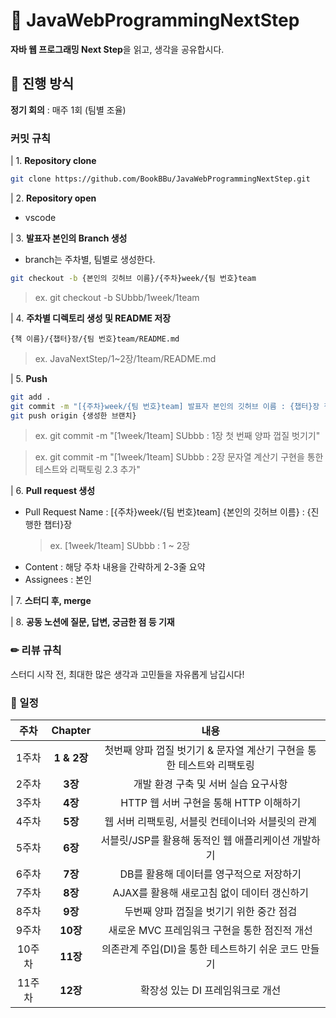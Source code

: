 # 📕 JavaWebProgrammingNextStep
**자바 웹 프로그래밍 Next Step**을 읽고, 생각을 공유합시다.

## 🚩 진행 방식
**정기 회의** : 매주 1회 (팀별 조율)

### 커밋 규칙
| 1. **Repository clone**
```bash
git clone https://github.com/BookBBu/JavaWebProgrammingNextStep.git
```

| 2. **Repository open**
- vscode

| 3. **발표자 본인의 Branch 생성**
- branch는 주차별, 팀별로 생성한다.

```bash
git checkout -b {본인의 깃허브 이름}/{주차}week/{팀 번호}team
```
> ex. git checkout -b SUbbb/1week/1team

| 4. **주차별 디렉토리 생성 및 README 저장**
```
{책 이름}/{챕터}장/{팀 번호}team/README.md
```
> ex. JavaNextStep/1~2장/1team/README.md

| 5. **Push**
```bash
git add .
git commit -m "[{주차}week/{팀 번호}team] 발표자 본인의 깃허브 이름 : {챕터}장 챕터명 또는 수정 사항"
git push origin {생성한 브랜치}
```

> ex. git commit -m "[1week/1team] SUbbb : 1장 첫 번째 양파 껍질 벗기기"

> ex. git commit -m "[1week/1team] SUbbb : 2장 문자열 계산기 구현을 통한 테스트와 리팩토링 2.3 추가"

| 6. **Pull request 생성**
- Pull Request Name : [{주차}week/{팀 번호}team] {본인의 깃허브 이름} : {진행한 챕터}장
  > ex. [1week/1team] SUbbb : 1 ~ 2장
- Content : 해당 주차 내용을 간략하게 2-3줄 요약
- Assignees : 본인

| 7. **스터디 후, merge**

| 8. **공동 노션에 질문, 답변, 궁금한 점 등 기재**

### ✏ 리뷰 규칙
스터디 시작 전, 최대한 많은 생각과 고민들을 자유롭게 남깁시다!

### 📆 일정

|주차|Chapter|내용|
|:---:|:---:|:---:|
|1주차|**1 & 2장**<br>|첫번째 양파 껍질 벗기기 & 문자열 계산기 구현을 통한 테스트와 리팩토링|
|2주차|**3장**<br>|개발 환경 구축 및 서버 실습 요구사항|
|3주차|**4장**<br>|HTTP 웹 서버 구현을 통해 HTTP 이해하기|
|4주차|**5장**<br>|웹 서버 리팩토링, 서블릿 컨테이너와 서블릿의 관계|
|5주차|**6장**<br>|서블릿/JSP를 활용해 동적인 웹 애플리케이션 개발하기|
|6주차|**7장**<br>|DB를 활용해 데이터를 영구적으로 저장하기|
|7주차|**8장**<br>|AJAX를 활용해 새로고침 없이 데이터 갱신하기|
|8주차|**9장**<br>|두번째 양파 껍질을 벗기기 위한 중간 점검|
|9주차|**10장**<br>|새로운 MVC 프레임워크 구현을 통한 점진적 개선|
|10주차|**11장**<br>|의존관계 주입(DI)을 통한 테스트하기 쉬운 코드 만들기|
|11주차|**12장**<br>|확장성 있는 DI 프레임워크로 개선|
